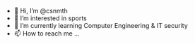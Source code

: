 - 👋 Hi, I’m @csnmth
- 👀 I’m interested in sports
- 🌱 I’m currently learning Computer Engineering & IT security
- 📫 How to reach me ...

<!---
csnmth/csnmth is a ✨ special ✨ repository because its `README.md` (this file) appears on your GitHub profile.
You can click the Preview link to take a look at your changes.
--->
